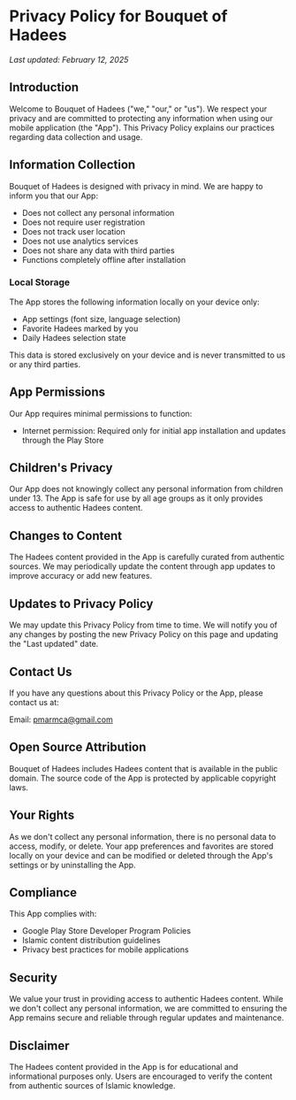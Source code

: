 # Privacy Policy for Bouquet of Hadees

*Last updated: February 12, 2025*

## Introduction

Welcome to Bouquet of Hadees ("we," "our," or "us"). We respect your privacy and are committed to protecting any information when using our mobile application (the "App"). This Privacy Policy explains our practices regarding data collection and usage.

## Information Collection

Bouquet of Hadees is designed with privacy in mind. We are happy to inform you that our App:

- Does not collect any personal information
- Does not require user registration
- Does not track user location
- Does not use analytics services
- Does not share any data with third parties
- Functions completely offline after installation

### Local Storage

The App stores the following information locally on your device only:

- App settings (font size, language selection)
- Favorite Hadees marked by you
- Daily Hadees selection state

This data is stored exclusively on your device and is never transmitted to us or any third parties.

## App Permissions

Our App requires minimal permissions to function:

- Internet permission: Required only for initial app installation and updates through the Play Store

## Children's Privacy

Our App does not knowingly collect any personal information from children under 13. The App is safe for use by all age groups as it only provides access to authentic Hadees content.

## Changes to Content

The Hadees content provided in the App is carefully curated from authentic sources. We may periodically update the content through app updates to improve accuracy or add new features.

## Updates to Privacy Policy

We may update this Privacy Policy from time to time. We will notify you of any changes by posting the new Privacy Policy on this page and updating the "Last updated" date.

## Contact Us

If you have any questions about this Privacy Policy or the App, please contact us at:

Email: pmarmca@gmail.com

## Open Source Attribution

Bouquet of Hadees includes Hadees content that is available in the public domain. The source code of the App is protected by applicable copyright laws.

## Your Rights

As we don't collect any personal information, there is no personal data to access, modify, or delete. Your app preferences and favorites are stored locally on your device and can be modified or deleted through the App's settings or by uninstalling the App.

## Compliance

This App complies with:

- Google Play Store Developer Program Policies
- Islamic content distribution guidelines
- Privacy best practices for mobile applications

## Security

We value your trust in providing access to authentic Hadees content. While we don't collect any personal information, we are committed to ensuring the App remains secure and reliable through regular updates and maintenance.

## Disclaimer

The Hadees content provided in the App is for educational and informational purposes only. Users are encouraged to verify the content from authentic sources of Islamic knowledge.
